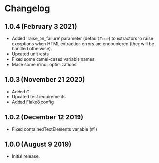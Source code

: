# Changelog

## 1.0.4 (February 3 2021)

- Added 'raise_on_failure' parameter (default `True`) to extractors to raise exceptions when HTML extraction errors are encountered (they will be handled otherwise).
- Updated unit tests
- Fixed some camel-cased variable names
- Made some minor optimizations


## 1.0.3 (November 21 2020)

- Added CI
- Updated test requirements
- Added Flake8 config


## 1.0.2 (December 12 2019)

- Fixed containedTextElements variable (#1)


## 1.0.0 (August 9 2019)

- Initial release.
